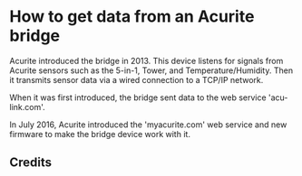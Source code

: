 # How to get data from an Acurite bridge

Acurite introduced the bridge in 2013.  This device listens for signals from Acurite sensors such as the 5-in-1, Tower, and Temperature/Humidity.  Then it transmits sensor data via a wired connection to a TCP/IP network.

When it was first introduced, the bridge sent data to the web service 'acu-link.com'.

In July 2016, Acurite introduced the 'myacurite.com' web service and new firmware to make the bridge device work with it.

## Credits

